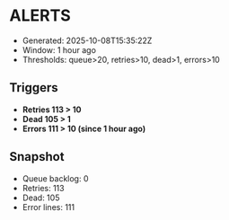 # ALERTS

- Generated: 2025-10-08T15:35:22Z
- Window: 1 hour ago
- Thresholds: queue>20, retries>10, dead>1, errors>10

## Triggers
- **Retries 113 > 10**
- **Dead 105 > 1**
- **Errors 111 > 10 (since 1 hour ago)**

## Snapshot
- Queue backlog: 0
- Retries: 113
- Dead: 105
- Error lines: 111
